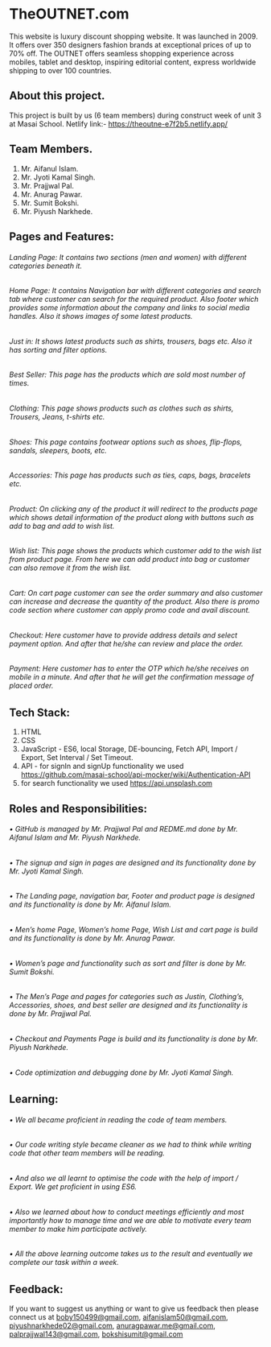 
# TheOUTNET.com
<p>	This website is luxury discount shopping website. It was launched in 2009. It offers over 350 designers fashion brands at exceptional prices of up to 70% off. The OUTNET offers seamless shopping experience across mobiles, tablet and desktop, inspiring editorial content, express worldwide shipping to over 100 countries. </p>

## About this project.
This project is built by us (6 team members) during construct week of unit 3 at Masai School.
Netlify link:- https://theoutne-e7f2b5.netlify.app/ 

## Team Members.
1.	Mr. Aifanul Islam.
2.	Mr. Jyoti Kamal Singh.
3.	Mr. Prajjwal Pal.
4.	Mr. Anurag Pawar.
5.	Mr. Sumit Bokshi.
6.	Mr. Piyush Narkhede.

## Pages and Features:
###### Landing Page: It contains two sections (men and women) with different categories beneath it.
###### Home Page: It contains Navigation bar with different categories and search tab where customer can search for the required product. Also footer which provides some information about the company and links to social media handles. Also it shows images of some latest products.
###### Just in: It shows latest products such as shirts, trousers, bags etc. Also it has sorting and filter options.
###### Best Seller: This page has the products which are sold most number of times. 
###### Clothing: This page shows products such as clothes such as shirts, Trousers, Jeans, t-shirts etc.
###### Shoes: This page contains footwear options such as shoes, flip-flops, sandals, sleepers, boots, etc.
###### Accessories: This page has products such as ties, caps, bags, bracelets etc.
###### Product: On clicking any of the product it will redirect to the products page which shows detail information of the product along with buttons such as add to bag and add to wish list.
###### Wish list: This page shows the products which customer add to the wish list from product page. From here we can add product into bag or customer can also remove it from the wish list.
###### Cart: On cart page customer can see the order summary and also customer can increase and decrease the quantity of the product. Also there is promo code section where customer can apply promo code and avail discount. 
###### Checkout: Here customer have to provide address details and select payment option. And after that he/she can review and place the order. 
###### Payment: Here customer has to enter the OTP which he/she receives on mobile in a minute. And after that he will get the confirmation message of placed order. 

## Tech Stack:
1.	HTML
2.	CSS
3.	JavaScript - ES6, local Storage, DE-bouncing, Fetch API, Import / Export, 
                    Set Interval / Set Timeout.
4.	API - for signIn and signUp functionality we used https://github.com/masai-school/api-mocker/wiki/Authentication-API
5.  for search functionality we used https://api.unsplash.com
## Roles and Responsibilities:
###### • GitHub is managed by Mr. Prajjwal Pal and REDME.md done by Mr. Aifanul Islam and Mr. Piyush Narkhede.
###### • The signup and sign in pages are designed and its functionality done by Mr. Jyoti Kamal Singh.
###### • The Landing page, navigation bar, Footer and product page is designed and its functionality is done by Mr. Aifanul Islam.
###### • Men’s home Page, Women’s home Page, Wish List and cart page is build and its functionality is done by Mr. Anurag Pawar.
###### • Women’s page and functionality such as sort and filter is done by Mr. Sumit Bokshi. 
###### • The Men’s Page and pages for categories such as Justin, Clothing’s, Accessories, shoes, and best seller are designed and its functionality is done by Mr. Prajjwal  	Pal.
###### • Checkout and Payments Page is build and its functionality is done by Mr. Piyush Narkhede.
###### • Code optimization and debugging done by Mr. Jyoti Kamal Singh.

## Learning: 
###### • We all became proficient in reading the code of team members.
###### • Our code writing style became cleaner as we had to think while writing code that other team members will be reading. 
###### • And also we all learnt to optimise the code with the help of import / Export. We get proficient in using ES6. 
###### • Also we learned about how to conduct meetings efficiently and most importantly how to manage time and we are able to motivate every team member to make him participate actively. 
###### • All the above learning outcome takes us to the result and eventually we complete our task within a week.

## Feedback:
If you want to suggest us anything or want to give us feedback then please connect us at boby150499@gmail.com, aifanislam50@gmail.com, piyushnarkhede02@gmail.com, anuragpawar.me@gmail.com, palprajjwal143@gmail.com, bokshisumit@gmail.com
